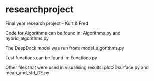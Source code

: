 # researchproject
Final year research project - Kurt &amp; Fred

Code for Algorithms can be found in:
Algorithms.py and hybrid_algorithms.py

The DeepDock model was run from:
model_algorithms.py

Test functions can be found in:
Functions.py

Other files that were used in visualising results:
plot2Dsurface.py and mean_and_std_DE.py

